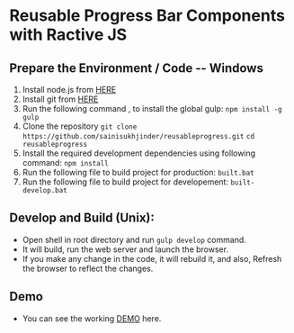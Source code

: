 # Reusable Progress Bar Components with Ractive JS

## Prepare the Environment / Code -- Windows
1. Install node.js from [HERE](https://nodejs.org/en/download)
2. Install git from [HERE](https://git-scm.com/downloads)
3. Run the following command , to install the global gulp:
```npm install -g gulp```
4. Clone the repository
```git clone https://github.com/sainisukhjinder/reusableprogress.git```
```cd reusableprogress```
5. Install the required development dependencies using following command:
```npm install```
6. Run the following file to build project for production:
```built.bat```
7. Run the following file to build project for developement:
```built-develop.bat```

## Develop and Build (Unix):
* Open shell in root directory and run ``gulp develop`` command.
* It will build, run the web server and launch the browser.
* If you make any change in the code, it will rebuild it, and also, Refresh the browser to reflect the changes.

## Demo

* You can see the working [DEMO](http://http://sainisukhjinder.github.io/reusableprogress/) here.
